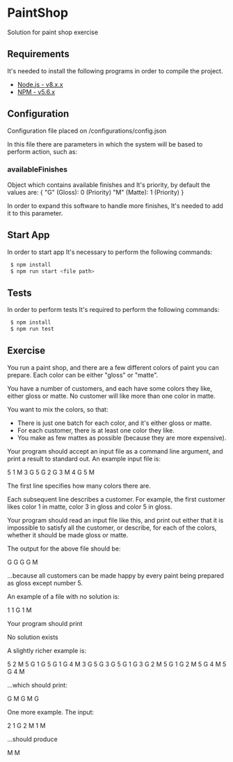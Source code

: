 # PaintShop
Solution for paint shop exercise

## Requirements

It's needed to install the following programs in order to compile the project.

* [Node.js - v8.x.x](https://nodejs.org/)
* [NPM - v5.6.x](https://www.npmjs.com/get-npm)

## Configuration

Configuration file placed on /configurations/config.json

In this file there are parameters in which the system will be based to perform action, such as:

### availableFinishes

  Object which contains available finishes and It's priority, by default the values are: 
  {
    "G" (Gloss): 0 (Priority)
    "M" (Matte): 1 (Priority)
  }

  In order to expand this software to handle more finishes, It's needed to add it to this parameter.

## Start App

In order to start app It's necessary to perform the following commands:

```bash
 $ npm install
 $ npm run start <file path>
```

## Tests

In order to perform tests It's required to perform the following commands:

```bash
 $ npm install
 $ npm run test
```
## Exercise

You run a paint shop, and there are a few different colors of paint you can prepare.  Each color can be either "gloss" or "matte".

You have a number of customers, and each have some colors they like, either gloss or matte.  No customer will like more than one color in matte.

You want to mix the colors, so that:
   * There is just one batch for each color, and it's either gloss or matte.
   * For each customer, there is at least one color they like.
   * You make as few mattes as possible (because they are more expensive).

Your program should accept an input file as a command line argument, and print a result to standard out.  An example input file is:

5
1 M 3 G 5 G
2 G 3 M 4 G
5 M

The first line specifies how many colors there are.

Each subsequent line describes a customer.  For example, the first customer likes color 1 in matte, color 3 in gloss and color 5 in gloss.

Your program should read an input file like this, and print out either that it is impossible to satisfy all the customer, or describe, for each of the colors, whether it should be made gloss or matte.

The output for the above file should be:

G G G G M

...because all customers can be made happy by every paint being prepared as gloss except number 5.

An example of a file with no solution is:

1
1 G
1 M

Your program should print

No solution exists

A slightly richer example is:

5
2 M
5 G
1 G
5 G 1 G 4 M
3 G
5 G
3 G 5 G 1 G
3 G
2 M
5 G 1 G
2 M
5 G
4 M
5 G 4 M

...which should print:

G M G M G

One more example.  The input:

2
1 G 2 M
1 M

...should produce

M M